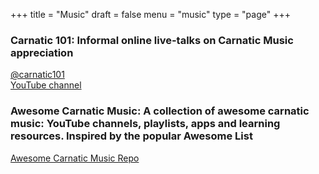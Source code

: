 +++
title = "Music"
draft = false
menu = "music"
type = "page"
+++

### Carnatic 101: Informal online live-talks on Carnatic Music appreciation
[@carnatic101](https://twitter.com/carnatic101) \
[YouTube channel](https://www.youtube.com/channel/UCtBS8xbf7WUT6i6mgEsEk9g)

### Awesome Carnatic Music: A collection of awesome carnatic music: YouTube channels, playlists, apps and learning resources. Inspired by the popular Awesome List
[Awesome Carnatic Music Repo](https://github.com/meerasndr/awesome-carnatic-music)
